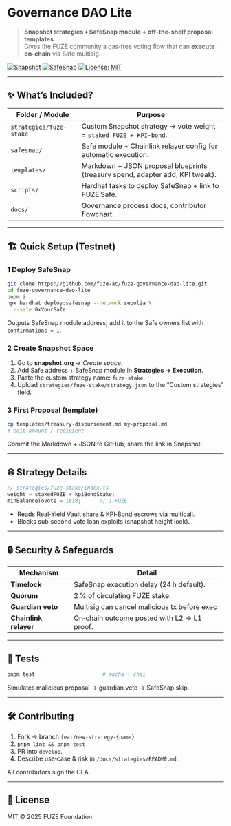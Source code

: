 # Governance DAO Lite

> **Snapshot strategies + SafeSnap module + off‑the‑shelf proposal templates**  
> Gives the FUZE community a gas‑free voting flow that can **execute on‑chain** via Safe multisig.

[![Snapshot](https://img.shields.io/badge/Snapshot.org-ready-8a63ff)](https://snapshot.org/)
[![SafeSnap](https://img.shields.io/badge/SafeSnap-module-green)](https://docs.gnosis-safe.io/)
[![License: MIT](https://img.shields.io/badge/license-MIT-lightgrey.svg)](#license)

---

## ✨ What’s Included?

| Folder / Module               | Purpose                                                         |
| ----------------------------- | --------------------------------------------------------------- |
| `strategies/fuze-stake`       | Custom Snapshot strategy → vote weight = `staked FUZE + KPI‑bond`. |
| `safesnap/`                   | Safe module + Chainlink relayer config for automatic execution. |
| `templates/`                  | Markdown + JSON proposal blueprints (treasury spend, adapter add, KPI tweak). |
| `scripts/`                    | Hardhat tasks to deploy SafeSnap + link to FUZE Safe.           |
| `docs/`                       | Governance process docs, contributor flowchart.                |

---

## 🏗️ Quick Setup (Testnet)

### 1 Deploy SafeSnap

```bash
git clone https://github.com/fuze-ac/fuze-governance-dao-lite.git
cd fuze-governance-dao-lite
pnpm i
npx hardhat deploy:safesnap --network sepolia \
  --safe 0xYourSafe
````

Outputs SafeSnap module address; add it to the Safe owners list with `confirmations = 1`.

### 2 Create Snapshot Space

1. Go to **snapshot.org** → *Create space*.
2. Add Safe address + SafeSnap module in **Strategies → Execution**.
3. Paste the custom strategy name: `fuze-stake`.
4. Upload `strategies/fuze-stake/strategy.json` to the “Custom strategies” field.

### 3 First Proposal (template)

```bash
cp templates/treasury-disbursement.md my-proposal.md
# edit amount / recipient
```

Commit the Markdown + JSON to GitHub, share the link in Snapshot.

---

## 🌐 Strategy Details

```js
// strategies/fuze-stake/index.ts
weight = stakedFUZE + kpiBondStake;
minBalanceToVote = 1e18;      // 1 FUZE
```

* Reads Real‑Yield Vault share & KPI‑Bond escrows via multicall.
* Blocks sub‑second vote loan exploits (snapshot height lock).

---

## 🔒 Security & Safeguards

| Mechanism             | Detail                                       |
| --------------------- | -------------------------------------------- |
| **Timelock**          | SafeSnap execution delay (24 h default).     |
| **Quorum**            | 2 % of circulating FUZE stake.               |
| **Guardian veto**     | Multisig can cancel malicious tx before exec |
| **Chainlink relayer** | On‑chain outcome posted with L2 → L1 proof.  |

---

## 🧪 Tests

```bash
pnpm test                      # mocha + chai
```

Simulates malicious proposal → guardian veto → SafeSnap skip.

---

## 🛠️ Contributing

1. Fork → branch `feat/new-strategy-{name}`
2. `pnpm lint && pnpm test`
3. PR into `develop`.
4. Describe use‑case & risk in `/docs/strategies/README.md`.

All contributors sign the CLA.

---

## 📝 License

MIT © 2025 FUZE Foundation

